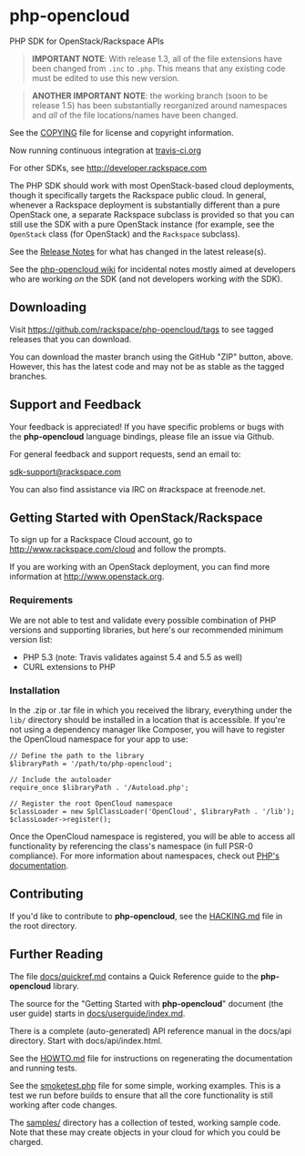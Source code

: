 **php-opencloud**
=============
PHP SDK for OpenStack/Rackspace APIs

> **IMPORTANT NOTE**: With release 1.3, all of the file extensions have been
  changed from `.inc` to `.php`. This means that any existing code must be
  edited to use this new version.

> **ANOTHER IMPORTANT NOTE**: the working branch (soon to be release 1.5) has
  been substantially reorganized around namespaces and *all* of the file
  locations/names have been changed.

See the
[COPYING](https://github.com/rackspace/php-opencloud/blob/master/COPYING)
file for license and copyright information.

Now running continuous integration at
[travis-ci.org](https://travis-ci.org/rackspace/php-opencloud)

For other SDKs, see http://developer.rackspace.com

The PHP SDK should work with most OpenStack-based cloud deployments,
though it specifically targets the Rackspace public cloud. In
general, whenever a Rackspace deployment is substantially different
than a pure OpenStack one, a separate Rackspace subclass is provided
so that you can still use the SDK with a pure OpenStack instance
(for example, see the `OpenStack` class (for OpenStack) and the
`Rackspace` subclass).

See the [Release Notes](https://github.com/rackspace/php-opencloud/blob/master/RELEASENOTES.md)
for what has changed in the latest release(s).

See the [php-opencloud wiki](https://github.com/rackspace/php-opencloud/wiki)
for incidental notes mostly aimed at developers who are working *on* the
SDK (and not developers working *with* the SDK).

Downloading
-----------

Visit https://github.com/rackspace/php-opencloud/tags to see tagged releases
that you can download.

You can download the master branch using the
GitHub "ZIP" button, above. However, this has the latest code and may not
be as stable as the tagged branches.

Support and Feedback
--------------------
Your feedback is appreciated! If you have specific problems or bugs with the
**php-opencloud**
language bindings, please file an issue via Github.

For general feedback and support requests, send an email to:

sdk-support@rackspace.com

You can also find assistance via IRC on #rackspace at freenode.net.

Getting Started with OpenStack/Rackspace
----------------------------------------
To sign up for a Rackspace Cloud account, go to
http://www.rackspace.com/cloud and follow the prompts.

If you are working with an OpenStack deployment, you can find more
information at http://www.openstack.org.

### Requirements

We are not able to test and validate every possible combination of PHP
versions and supporting libraries, but here's our recommended minimum
version list:

* PHP 5.3 (note: Travis validates against 5.4 and 5.5 as well)
* CURL extensions to PHP

### Installation

In the .zip or .tar file in which you received the library, everything under
the `lib/` directory should be installed in a location that is accessible. If you're not using a dependency manager like Composer, you will have to register the OpenCloud namespace for your app to use:

    // Define the path to the library
    $libraryPath = '/path/to/php-opencloud';

    // Include the autoloader
    require_once $libraryPath . '/Autoload.php';

    // Register the root OpenCloud namespace
    $classLoader = new SplClassLoader('OpenCloud', $libraryPath . '/lib');
    $classLoader->register();

Once the OpenCloud namespace is registered, you will be able to access all functionality by referencing the class's namespace (in full PSR-0 compliance). For more information about namespaces, check out [PHP's documentation](http://php.net/manual/en/language.namespaces.php).

Contributing
------------
If you'd like to contribute to **php-opencloud**, see the
[HACKING.md](https://github.com/rackspace/php-opencloud/blob/master/HACKING.md)
file in the root directory.

Further Reading
---------------
The file
[docs/quickref.md](https://github.com/rackspace/php-opencloud/blob/master/docs/quickref.md)
contains a Quick Reference
guide to the
**php-opencloud** library.

The source for the "Getting Started with
**php-opencloud**" document (the user guide) starts in
[docs/userguide/index.md](https://github.com/rackspace/php-opencloud/blob/master/docs/userguide/index.md).

There is a complete (auto-generated) API reference manual in the
docs/api directory. Start with docs/api/index.html.

See the [HOWTO.md](https://github.com/rackspace/php-opencloud/blob/master/HOWTO.md) file for instructions on
regenerating the documentation and running tests.

See the [smoketest.php](https://github.com/rackspace/php-opencloud/blob/master/smoketest.php) file for some
simple, working examples. This is a test we run before builds to ensure that all
the core functionality is still working after code changes.

The [samples/](https://github.com/rackspace/php-opencloud/tree/master/samples/) directory has a collection
of tested, working sample code. Note that these may create objects in your cloud
for which you could be charged.

